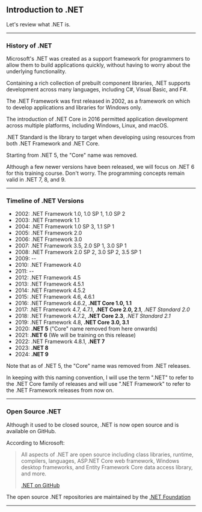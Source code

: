 ## Introduction to .NET

Let's review what .NET is.

---

### History of .NET

Microsoft's .NET was created as a support framework for programmers to 
allow them to build applications quickly, without having to worry about
the underlying functionality.

Containing a rich collection of prebuilt component libraries, .NET
supports development across many languages, including C#, Visual Basic,
and F#.

The .NET Framework was first released in 2002, as a framework on which
to develop applications and libraries for Windows only.

The introduction of .NET Core in 2016 permitted application development
across multiple platforms, including Windows, Linux, and macOS.

.NET Standard is the library to target when developing using resources
from both .NET Framework and .NET Core.

Starting from .NET 5, the "Core" name was removed.

Although a few newer versions have been released, we will focus on
.NET 6 for this training course. Don't worry. The programming concepts 
remain valid in .NET 7, 8, and 9.

---

### Timeline of .NET Versions

* 2002: .NET Framework 1.0, 1.0 SP 1, 1.0 SP 2
* 2003: .NET Framework 1.1
* 2004: .NET Framework 1.0 SP 3, 1.1 SP 1
* 2005: .NET Framework 2.0
* 2006: .NET Framework 3.0
* 2007: .NET Framework 3.5, 2.0 SP 1, 3.0 SP 1
* 2008: .NET Framework 2.0 SP 2, 3.0 SP 2, 3.5 SP 1
* 2009: --
* 2010: .NET Framework 4.0
* 2011: --
* 2012: .NET Framework 4.5
* 2013: .NET Framework 4.5.1
* 2014: .NET Framework 4.5.2
* 2015: .NET Framework 4.6, 4.6.1
* 2016: .NET Framework 4.6.2, **.NET Core 1.0, 1.1**
* 2017: .NET Framework 4.7, 4.7.1, **.NET Core 2.0, 2.1**, *.NET Standard 2.0*
* 2018: .NET Framework 4.7.2, **.NET Core 2.3**, *.NET Standard 2.1*
* 2019: .NET Framework 4.8, **.NET Core 3.0, 3.1**
* 2020: **.NET 5** ("Core" name removed from here onwards)
* 2021: **.NET 6** (We will be training on this release)
* 2022: .NET Framework 4.8.1, **.NET 7**
* 2023: **.NET 8**
* 2024: **.NET 9**

Note that as of .NET 5, the "Core" name was removed from .NET releases.

In keeping with this naming convention, I will use the term ".NET" to
refer to the .NET Core family of releases and will use ".NET Framework"
to refer to the .NET Framework releases from now on.

---

### Open Source .NET

Although it used to be closed source, .NET is now open source and is
available on GitHub.

According to Microsoft:

> All aspects of .NET are open source including class libraries, 
> runtime, compilers, languages, ASP.NET Core web framework, Windows 
> desktop frameworks, and Entity Framework Core data access library, 
> and more.
>
> [.NET on GitHub](https://github.com/dotnet)

The open source .NET repositories are maintained by the
[.NET Foundation](https://dotnetfoundation.org)

---
